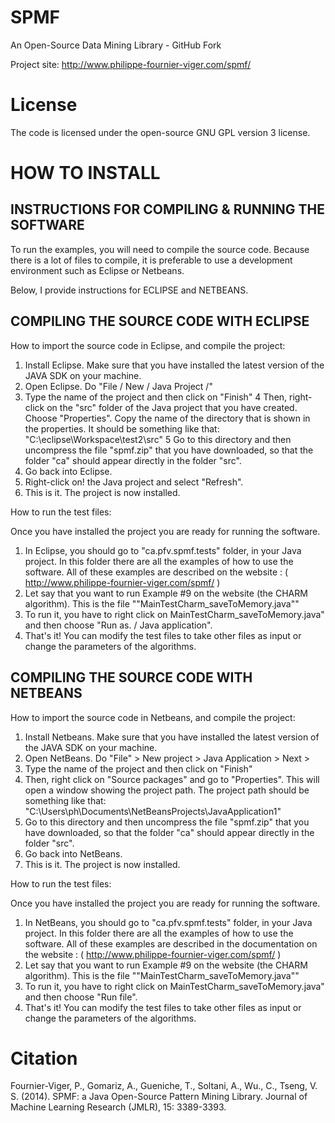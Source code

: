 # SPMF
An Open-Source Data Mining Library - GitHub Fork

Project site: http://www.philippe-fournier-viger.com/spmf/

# License

The code is licensed under the open-source GNU GPL version 3 license.

# HOW TO INSTALL

## INSTRUCTIONS FOR COMPILING & RUNNING THE SOFTWARE

To run the examples,  you will need to compile the source code. Because there is a lot of files to compile, it is preferable to use a development environment such as Eclipse or Netbeans.

Below, I provide instructions for ECLIPSE and NETBEANS.

## COMPILING THE SOURCE CODE WITH ECLIPSE

How to import the source code in Eclipse, and compile the project:

1. Install Eclipse. Make sure that you have installed the 
latest version of the JAVA SDK on your machine.
2. Open Eclipse. Do "File / New / Java Project /"
3. Type the name of the project and then click on "Finish"
4 Then, right-click on the "src" folder of the Java project that 
you have created. Choose "Properties". Copy the name of the 
directory that is shown in the properties. It should be something 
 like that: "C:\eclipse\Workspace\test2\src"
 5 Go to this directory and then uncompress the file 
 "spmf.zip" that you have downloaded, so that the folder "ca" should appear directly in the folder "src".
 6. Go back into Eclipse.
7. Right-click on! the Java project and select "Refresh".
 8. This is it. The project is now installed.

How to run the test files:

 Once you have installed the project you are ready for running the 
 software. 
1. In Eclipse, you should go to "ca.pfv.spmf.tests" 
 folder, in your Java project. In this folder there are all the 
examples of how to use the software. All of these examples are  described on the website : (  http://www.philippe-fournier-viger.com/spmf/ )
2. Let say that you want to run Example #9 on the website (the 
 CHARM algorithm). This is the file ""MainTestCharm_saveToMemory.java""
3. To run it, you have to right click on MainTestCharm_saveToMemory.java" 
and then choose "Run as. / Java application".
 4. That's it! You can modify the test files to take other files 
 as input or change the parameters of the algorithms.


## COMPILING THE SOURCE CODE WITH NETBEANS

How to import the source code in Netbeans, and compile the project:

1. Install Netbeans. Make sure that you have installed the 
latest version of the JAVA SDK on your machine.
2. Open NetBeans. Do "File" > New project > Java Application > Next > 
3. Type the name of the project and then click on "Finish"
4. Then, right click on "Source packages" and go to "Properties". This will open a window showing the project path. The project path should be something like that: "C:\Users\ph\Documents\NetBeansProjects\JavaApplication1" 
5. Go to this directory and then uncompress the file 
 "spmf.zip" that you have downloaded, so that the folder "ca" should appear directly in the folder "src".
6. Go back into NetBeans.
7. This is it. The project is now installed.

How to run the test files:

Once you have installed the project you are ready for running the software. 
1. In NetBeans, you should go to "ca.pfv.spmf.tests" 
 folder, in your Java project. In this folder there are all the 
examples of how to use the software. All of these examples are  described in the documentation on the website : (  http://www.philippe-fournier-viger.com/spmf/ )
2. Let say that you want to run Example #9 on the website (the 
 CHARM algorithm). This is the file ""MainTestCharm_saveToMemory.java""
3. To run it, you have to right click on MainTestCharm_saveToMemory.java" 
and then choose "Run file".
 4. That's it! You can modify the test files to take other files 
 as input or change the parameters of the algorithms.

# Citation

Fournier-Viger, P., Gomariz, A., Gueniche, T., Soltani, A., Wu., C., Tseng, V. S. (2014). SPMF: a Java Open-Source Pattern Mining Library. Journal of Machine Learning Research (JMLR), 15: 3389-3393.
